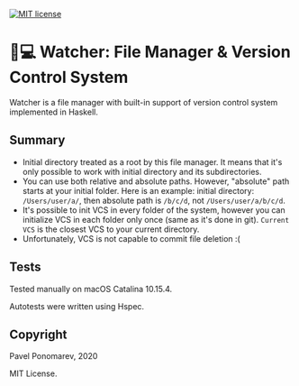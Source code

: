 [![MIT license](https://img.shields.io/badge/license-MIT-blue.svg)](https://github.com/fp-ctd-itmo/hw2-pavponn/blob/master/LICENSE)

# 📁💻 Watcher: File Manager & Version Control System
Watcher is a file manager with built-in support of version control system implemented in Haskell.

## Summary 

- Initial directory treated as a root by this file manager. It means that it's only possible to work with initial directory and its subdirectories.
- You can use both relative and absolute paths. However, "absolute" path starts at your initial folder. Here is an example:
initial directory: `/Users/user/a/`, then absolute path is `/b/c/d`, not `/Users/user/a/b/c/d`.
- It's possible to init VCS in every folder of the system, however you can initialize VCS in each folder only once (same as it's done in git). `Current VCS` is the closest VCS to your current directory.
- Unfortunately, VCS is not capable to commit file deletion :(

## Tests
Tested manually on macOS Catalina 10.15.4.

Autotests were written using Hspec.

## Copyright
Pavel Ponomarev, 2020

MIT License.
